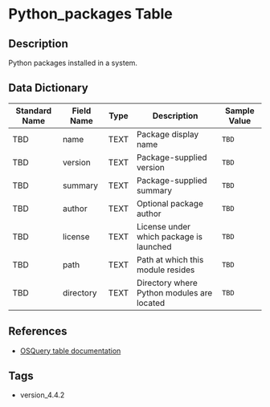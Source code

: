 # Python_packages Table

## Description
Python packages installed in a system.

## Data Dictionary
|Standard Name|Field Name|Type|Description|Sample Value|
|---|---|---|---|---|
|TBD|name|TEXT|Package display name|`TBD`|
|TBD|version|TEXT|Package-supplied version|`TBD`|
|TBD|summary|TEXT|Package-supplied summary|`TBD`|
|TBD|author|TEXT|Optional package author|`TBD`|
|TBD|license|TEXT|License under which package is launched|`TBD`|
|TBD|path|TEXT|Path at which this module resides|`TBD`|
|TBD|directory|TEXT|Directory where Python modules are located|`TBD`|

## References
* [OSQuery table documentation](https://osquery.io/schema/current#python_packages)

## Tags
* version_4.4.2
